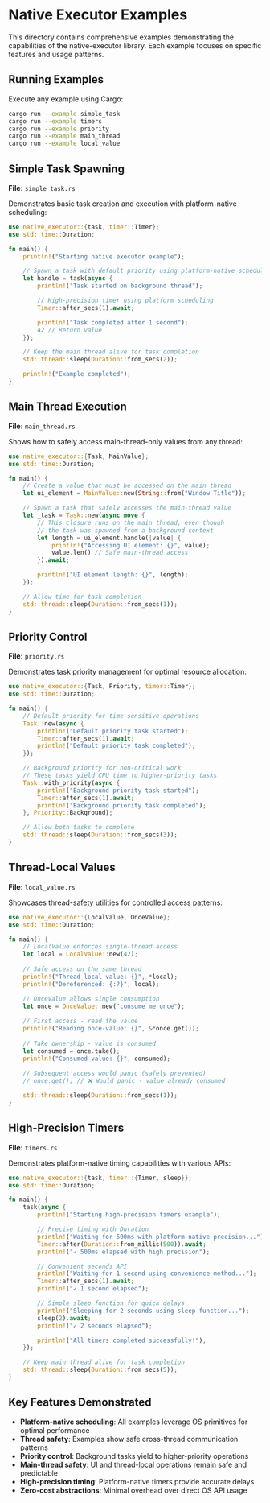 # Native Executor Examples

This directory contains comprehensive examples demonstrating the capabilities of the native-executor library. Each example focuses on specific features and usage patterns.

## Running Examples

Execute any example using Cargo:

```bash
cargo run --example simple_task
cargo run --example timers
cargo run --example priority
cargo run --example main_thread
cargo run --example local_value
```

## Simple Task Spawning

**File:** `simple_task.rs`

Demonstrates basic task creation and execution with platform-native scheduling:

```rust
use native_executor::{task, timer::Timer};
use std::time::Duration;

fn main() {
    println!("Starting native executor example");

    // Spawn a task with default priority using platform-native scheduling
    let handle = task(async {
        println!("Task started on background thread");

        // High-precision timer using platform scheduling
        Timer::after_secs(1).await;

        println!("Task completed after 1 second");
        42 // Return value
    });

    // Keep the main thread alive for task completion
    std::thread::sleep(Duration::from_secs(2));

    println!("Example completed");
}
```

## Main Thread Execution

**File:** `main_thread.rs`

Shows how to safely access main-thread-only values from any thread:

```rust
use native_executor::{Task, MainValue};
use std::time::Duration;

fn main() {
    // Create a value that must be accessed on the main thread
    let ui_element = MainValue::new(String::from("Window Title"));

    // Spawn a task that safely accesses the main-thread value
    let _task = Task::new(async move {
        // This closure runs on the main thread, even though
        // the task was spawned from a background context
        let length = ui_element.handle(|value| {
            println!("Accessing UI element: {}", value);
            value.len() // Safe main-thread access
        }).await;

        println!("UI element length: {}", length);
    });

    // Allow time for task completion
    std::thread::sleep(Duration::from_secs(1));
}
```

## Priority Control

**File:** `priority.rs`

Demonstrates task priority management for optimal resource allocation:

```rust
use native_executor::{Task, Priority, timer::Timer};
use std::time::Duration;

fn main() {
    // Default priority for time-sensitive operations
    Task::new(async {
        println!("Default priority task started");
        Timer::after_secs(1).await;
        println!("Default priority task completed");
    });

    // Background priority for non-critical work
    // These tasks yield CPU time to higher-priority tasks
    Task::with_priority(async {
        println!("Background priority task started");
        Timer::after_secs(1).await;
        println!("Background priority task completed");
    }, Priority::Background);

    // Allow both tasks to complete
    std::thread::sleep(Duration::from_secs(3));
}
```

## Thread-Local Values

**File:** `local_value.rs`

Showcases thread-safety utilities for controlled access patterns:

```rust
use native_executor::{LocalValue, OnceValue};
use std::time::Duration;

fn main() {
    // LocalValue enforces single-thread access
    let local = LocalValue::new(42);
    
    // Safe access on the same thread
    println!("Thread-local value: {}", *local);
    println!("Dereferenced: {:?}", local);

    // OnceValue allows single consumption
    let once = OnceValue::new("consume me once");
    
    // First access - read the value
    println!("Reading once-value: {}", &*once.get());
    
    // Take ownership - value is consumed
    let consumed = once.take();
    println!("Consumed value: {}", consumed);
    
    // Subsequent access would panic (safely prevented)
    // once.get(); // ❌ Would panic - value already consumed

    std::thread::sleep(Duration::from_secs(1));
}
```

## High-Precision Timers

**File:** `timers.rs`

Demonstrates platform-native timing capabilities with various APIs:

```rust
use native_executor::{task, timer::{Timer, sleep}};
use std::time::Duration;

fn main() {
    task(async {
        println!("Starting high-precision timers example");

        // Precise timing with Duration
        println!("Waiting for 500ms with platform-native precision...");
        Timer::after(Duration::from_millis(500)).await;
        println!("✓ 500ms elapsed with high precision");

        // Convenient seconds API
        println!("Waiting for 1 second using convenience method...");
        Timer::after_secs(1).await;
        println!("✓ 1 second elapsed");

        // Simple sleep function for quick delays
        println!("Sleeping for 2 seconds using sleep function...");
        sleep(2).await;
        println!("✓ 2 seconds elapsed");

        println!("All timers completed successfully!");
    });

    // Keep main thread alive for task completion
    std::thread::sleep(Duration::from_secs(5));
}
```

## Key Features Demonstrated

- **Platform-native scheduling**: All examples leverage OS primitives for optimal performance
- **Thread safety**: Examples show safe cross-thread communication patterns  
- **Priority control**: Background tasks yield to higher-priority operations
- **Main-thread safety**: UI and thread-local operations remain safe and predictable
- **High-precision timing**: Platform-native timers provide accurate delays
- **Zero-cost abstractions**: Minimal overhead over direct OS API usage
